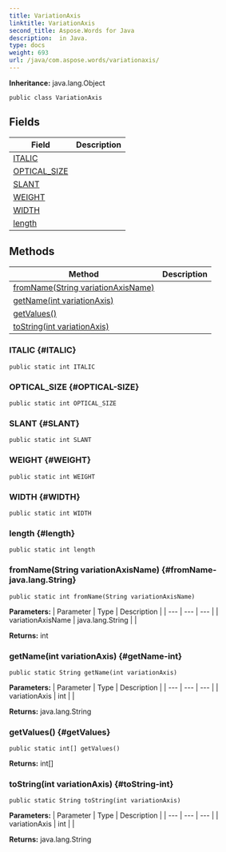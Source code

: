 ```yaml
---
title: VariationAxis
linktitle: VariationAxis
second_title: Aspose.Words for Java
description:  in Java.
type: docs
weight: 693
url: /java/com.aspose.words/variationaxis/
---
```


**Inheritance:**
java.lang.Object
```
public class VariationAxis
```
## Fields

| Field | Description |
| --- | --- |
| [ITALIC](#ITALIC) |  |
| [OPTICAL_SIZE](#OPTICAL-SIZE) |  |
| [SLANT](#SLANT) |  |
| [WEIGHT](#WEIGHT) |  |
| [WIDTH](#WIDTH) |  |
| [length](#length) |  |
## Methods

| Method | Description |
| --- | --- |
| [fromName(String variationAxisName)](#fromName-java.lang.String) |  |
| [getName(int variationAxis)](#getName-int) |  |
| [getValues()](#getValues) |  |
| [toString(int variationAxis)](#toString-int) |  |
### ITALIC {#ITALIC}
```
public static int ITALIC
```


### OPTICAL_SIZE {#OPTICAL-SIZE}
```
public static int OPTICAL_SIZE
```


### SLANT {#SLANT}
```
public static int SLANT
```


### WEIGHT {#WEIGHT}
```
public static int WEIGHT
```


### WIDTH {#WIDTH}
```
public static int WIDTH
```


### length {#length}
```
public static int length
```


### fromName(String variationAxisName) {#fromName-java.lang.String}
```
public static int fromName(String variationAxisName)
```




**Parameters:**
| Parameter | Type | Description |
| --- | --- | --- |
| variationAxisName | java.lang.String |  |

**Returns:**
int
### getName(int variationAxis) {#getName-int}
```
public static String getName(int variationAxis)
```




**Parameters:**
| Parameter | Type | Description |
| --- | --- | --- |
| variationAxis | int |  |

**Returns:**
java.lang.String
### getValues() {#getValues}
```
public static int[] getValues()
```




**Returns:**
int[]
### toString(int variationAxis) {#toString-int}
```
public static String toString(int variationAxis)
```




**Parameters:**
| Parameter | Type | Description |
| --- | --- | --- |
| variationAxis | int |  |

**Returns:**
java.lang.String
